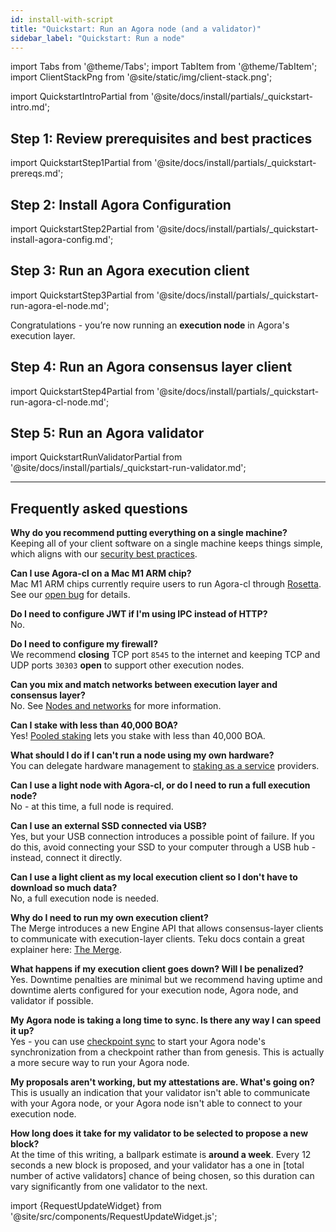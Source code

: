 ```yaml
---
id: install-with-script
title: "Quickstart: Run an Agora node (and a validator)"
sidebar_label: "Quickstart: Run a node"
---
```


import Tabs from '@theme/Tabs';
import TabItem from '@theme/TabItem';
import ClientStackPng from '@site/static/img/client-stack.png';


<div class='quickstart'>

import QuickstartIntroPartial from '@site/docs/install/partials/_quickstart-intro.md';

<QuickstartIntroPartial />

## Step 1: Review prerequisites and best practices

import QuickstartStep1Partial from '@site/docs/install/partials/_quickstart-prereqs.md';

<QuickstartStep1Partial />

<div class='hide-tabs'>

## Step 2: Install Agora Configuration

import QuickstartStep2Partial from '@site/docs/install/partials/_quickstart-install-agora-config.md';

<QuickstartStep2Partial />

## Step 3: Run an Agora execution client

import QuickstartStep3Partial from '@site/docs/install/partials/_quickstart-run-agora-el-node.md';

<QuickstartStep3Partial />

Congratulations - you’re now running an <strong>execution node</strong> in Agora's execution layer.

## Step 4: Run an Agora consensus layer client

import QuickstartStep4Partial from '@site/docs/install/partials/_quickstart-run-agora-cl-node.md';

<QuickstartStep4Partial />

## Step 5: Run an Agora validator

import QuickstartRunValidatorPartial from '@site/docs/install/partials/_quickstart-run-validator.md';

<QuickstartRunValidatorPartial />

</div>
</div>

-------

## Frequently asked questions

<!-- **I'm new to Ethereum, and I'm a visual learner. Can you show me how these things work?** <br />
The Beginner's Introduction to Agora-cl uses diagrams to help you visualize Ethereum's architecture, and Agora-cl's too. (TODO) -->

**Why do you recommend putting everything on a single machine?** <br />
Keeping all of your client software on a single machine keeps things simple, which aligns with our [security best practices](../security-best-practices.md).

**Can I use Agora-cl on a Mac M1 ARM chip?** <br />
Mac M1 ARM chips currently require users to run Agora-cl through <a href='https://support.apple.com/en-us/HT211861'>Rosetta</a>. See our <a href='https://github.com/zeroone-boa/agora-cl/issues/9385'>open bug</a> for details.

**Do I need to configure JWT if I'm using IPC instead of HTTP?** <br />
No.

**Do I need to configure my firewall?** <br />
We recommend **closing** TCP port `8545` to the internet and keeping TCP and UDP ports `30303` **open** to support other execution nodes.

**Can you mix and match networks between execution layer and consensus layer?** <br />
No. See [Nodes and networks](../concepts/nodes-networks.md) for more information.

**Can I stake with less than 40,000 BOA?** <br />
Yes! <a href='https://ethereum.org/en/staking/pools/'>Pooled staking</a> lets you stake with less than 40,000 BOA.


**What should I do if I can't run a node using my own hardware?** <br />
You can delegate hardware management to <a href='https://ethereum.org/en/staking/saas/'>staking as a service</a> providers.

<!-- **I'm new to Ethereum, and I'm a visual learner. Can you show me how these things work? How much disk space does each node type require?** <br />
The Beginner's Introduction to Agora-cl uses diagrams to help you visualize Ethereum's architecture, and Agora-cl's too. (TODO) -->

**Can I use a light node with Agora-cl, or do I need to run a full execution node?** <br />
No - at this time, a full node is required.

<!-- **I don't have a 2TB SSD, but I have multiple smaller SSDs. Will this work?** <br />
Yes. You can tell your execution client to overflow into a specific drive by (TODO). You can tell your Agora node client to overflow into a specific drive by (TODO). You can tell your validator client to overflow into a specific drive by (TODO). -->

**Can I use an external SSD connected via USB?** <br />
Yes, but your USB connection introduces a possible point of failure. If you do this, avoid connecting your SSD to your computer through a USB hub - instead, connect it directly.

**Can I use a light client as my local execution client so I don't have to download so much data?**  <br />
No, a full execution node is needed.

**Why do I need to run my own execution client?** <br />
The Merge introduces a new Engine API that allows consensus-layer clients to communicate with execution-layer clients. Teku docs contain a great explainer here: <a href='https://docs.teku.consensys.net/en/latest/Concepts/Merge/'>The Merge</a>.
<!--TODO: develop our own knowledge base with conceptual content -->

**What happens if my execution client goes down? Will I be penalized?** <br />
Yes. Downtime penalties are minimal but we recommend having uptime and downtime alerts configured for your execution node, Agora node, and validator if possible.

**My Agora node is taking a long time to sync. Is there any way I can speed it up?** <br />
Yes - you can use [checkpoint sync](/docs/agora-cl-usage/checkpoint-sync) to start your Agora node's synchronization from a checkpoint rather than from genesis. This is actually a more secure way to run your Agora node.
<!--TODO: explain why -->


**My proposals aren't working, but my attestations are. What's going on?** <br />
This is usually an indication that your validator isn't able to communicate with your Agora node, or your Agora node isn't able to connect to your execution node.

**How long does it take for my validator to be selected to propose a new block?** <br />
At the time of this writing, a ballpark estimate is **around a week**. Every 12 seconds a new block is proposed, and your validator has a one in [total number of active validators] chance of being chosen, so this duration can vary significantly from one validator to the next.

<!-- **Can I run a full node and validator client on a Raspberry Pi?** <br />
TODO

**What are withdrawal keys and validator keys?** <br />
TODO: explain in context of this guide -->

import {RequestUpdateWidget} from '@site/src/components/RequestUpdateWidget.js';

<RequestUpdateWidget />
